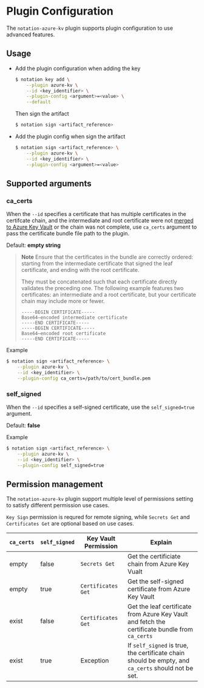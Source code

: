 # Plugin Configuration
The `notation-azure-kv` plugin supports plugin configuration to use advanced features.

## Usage
- Add the plugin configuration when adding the key
  ```sh
  $ notation key add \
      --plugin azure-kv \
      --id <key_identifier> \
      --plugin-config <argument>=<value> \
      --default
  ```
  Then sign the artifact
  ```sh
  $ notation sign <artifact_reference>
  ```

- Add the plugin config when sign the artifact
  ```sh
  $ notation sign <artifact_reference> \
      --plugin azure-kv \
      --id <key_identifier> \
      --plugin-config <argument>=<value>
  ```

## Supported arguments
### ca_certs
When the `--id` specifies a certificate that has multiple certificates in the certifcate chain, and the intermediate and root certificate were not [merged to Azure Key Vault](https://learn.microsoft.com//azure/key-vault/certificates/create-certificate-signing-request) or the chain was not complete, use `ca_certs` argument to pass the certificate bundle file path to the plugin.

Default: **empty string**

> **Note** Ensure that the certificates in the bundle are correctly ordered: starting from the intermediate certificate that signed the leaf certificate, and ending with the root certificate.
>
> They must be concatenated such that each certificate directly validates the preceding one. The following example features two certificates: an intermediate and a root certificate, but your certificate chain may include more or fewer.
>
> ```pem
> -----BEGIN CERTIFICATE-----
> Base64–encoded intermediate certificate
> -----END CERTIFICATE-----
> -----BEGIN CERTIFICATE-----
> Base64–encoded root certificate
> -----END CERTIFICATE-----
> ```

Example
```sh
$ notation sign <artifact_reference> \
    --plugin azure-kv \
    --id <key_identifier> \
    --plugin-config ca_certs=/path/to/cert_bundle.pem
```

### self_signed
When the `--id` specifies a self-signed certificate, use the `self_signed=true` argument.

Default: **false**

Example
```sh
$ notation sign <artifact_reference> \
    --plugin azure-kv \
    --id <key_identifier> \
    --plugin-config self_signed=true
```

## Permission management
The `notation-azure-kv` plugin support multiple level of permissions setting to satisfy different permission use cases.

`Key Sign` permission is requred for remote signing, while `Secrets Get` and `Certificates Get` are optional based on use cases.

| `ca_certs` | `self_signed` | Key Vault Permission | Explain                                                                                            |
| ---------- | ------------- | -------------------- | -------------------------------------------------------------------------------------------------- |
| empty      | false         | `Secrets Get`        | Get the certificiate chain from Azure Key Vualt                                                    |
| empty      | true          | `Certificates Get`   | Get the self-signed certificate from Azure Key Vault                                               |
| exist      | false         | `Certificates Get`   | Get the leaf certificate from Azure Key Vault and fetch the certificate bundle from `ca_certs`     |
| exist      | true          | Exception            | If `self_signed` is true, the certificate chain should be empty, and `ca_certs` should not be set. |
